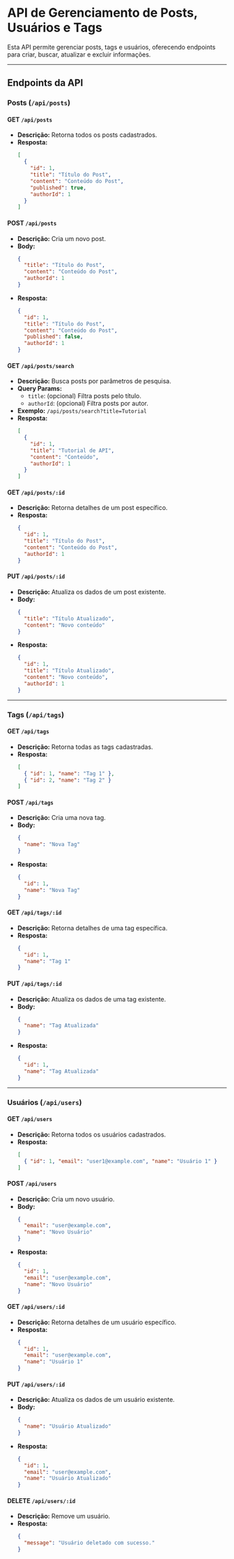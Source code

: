 # API de Gerenciamento de Posts, Usuários e Tags

Esta API permite gerenciar posts, tags e usuários, oferecendo endpoints para criar, buscar, atualizar e excluir informações.

---

## Endpoints da API

### **Posts (`/api/posts`)**

#### **GET `/api/posts`**
- **Descrição:** Retorna todos os posts cadastrados.
- **Resposta:**  
  ```json
  [
    {
      "id": 1,
      "title": "Título do Post",
      "content": "Conteúdo do Post",
      "published": true,
      "authorId": 1
    }
  ]
  ```

#### **POST `/api/posts`**
- **Descrição:** Cria um novo post.
- **Body:**  
  ```json
  {
    "title": "Título do Post",
    "content": "Conteúdo do Post",
    "authorId": 1
  }
  ```
- **Resposta:**  
  ```json
  {
    "id": 1,
    "title": "Título do Post",
    "content": "Conteúdo do Post",
    "published": false,
    "authorId": 1
  }
  ```

#### **GET `/api/posts/search`**
- **Descrição:** Busca posts por parâmetros de pesquisa.
- **Query Params:** 
  - `title`: (opcional) Filtra posts pelo título.
  - `authorId`: (opcional) Filtra posts por autor.
- **Exemplo:** `/api/posts/search?title=Tutorial`
- **Resposta:**  
  ```json
  [
    {
      "id": 1,
      "title": "Tutorial de API",
      "content": "Conteúdo",
      "authorId": 1
    }
  ]
  ```

#### **GET `/api/posts/:id`**
- **Descrição:** Retorna detalhes de um post específico.
- **Resposta:**  
  ```json
  {
    "id": 1,
    "title": "Título do Post",
    "content": "Conteúdo do Post",
    "authorId": 1
  }
  ```

#### **PUT `/api/posts/:id`**
- **Descrição:** Atualiza os dados de um post existente.
- **Body:**  
  ```json
  {
    "title": "Título Atualizado",
    "content": "Novo conteúdo"
  }
  ```
- **Resposta:**  
  ```json
  {
    "id": 1,
    "title": "Título Atualizado",
    "content": "Novo conteúdo",
    "authorId": 1
  }
  ```

---

### **Tags (`/api/tags`)**

#### **GET `/api/tags`**
- **Descrição:** Retorna todas as tags cadastradas.
- **Resposta:**  
  ```json
  [
    { "id": 1, "name": "Tag 1" },
    { "id": 2, "name": "Tag 2" }
  ]
  ```

#### **POST `/api/tags`**
- **Descrição:** Cria uma nova tag.
- **Body:**  
  ```json
  {
    "name": "Nova Tag"
  }
  ```
- **Resposta:**  
  ```json
  {
    "id": 1,
    "name": "Nova Tag"
  }
  ```

#### **GET `/api/tags/:id`**
- **Descrição:** Retorna detalhes de uma tag específica.
- **Resposta:**  
  ```json
  {
    "id": 1,
    "name": "Tag 1"
  }
  ```

#### **PUT `/api/tags/:id`**
- **Descrição:** Atualiza os dados de uma tag existente.
- **Body:**  
  ```json
  {
    "name": "Tag Atualizada"
  }
  ```
- **Resposta:**  
  ```json
  {
    "id": 1,
    "name": "Tag Atualizada"
  }
  ```

---

### **Usuários (`/api/users`)**

#### **GET `/api/users`**
- **Descrição:** Retorna todos os usuários cadastrados.
- **Resposta:**  
  ```json
  [
    { "id": 1, "email": "user1@example.com", "name": "Usuário 1" }
  ]
  ```

#### **POST `/api/users`**
- **Descrição:** Cria um novo usuário.
- **Body:**  
  ```json
  {
    "email": "user@example.com",
    "name": "Novo Usuário"
  }
  ```
- **Resposta:**  
  ```json
  {
    "id": 1,
    "email": "user@example.com",
    "name": "Novo Usuário"
  }
  ```

#### **GET `/api/users/:id`**
- **Descrição:** Retorna detalhes de um usuário específico.
- **Resposta:**  
  ```json
  {
    "id": 1,
    "email": "user@example.com",
    "name": "Usuário 1"
  }
  ```

#### **PUT `/api/users/:id`**
- **Descrição:** Atualiza os dados de um usuário existente.
- **Body:**  
  ```json
  {
    "name": "Usuário Atualizado"
  }
  ```
- **Resposta:**  
  ```json
  {
    "id": 1,
    "email": "user@example.com",
    "name": "Usuário Atualizado"
  }
  ```

#### **DELETE `/api/users/:id`**
- **Descrição:** Remove um usuário.
- **Resposta:**  
  ```json
  {
    "message": "Usuário deletado com sucesso."
  }
  ```